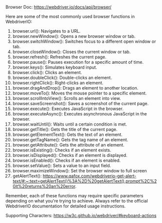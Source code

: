 Browser Doc:
https://webdriver.io/docs/api/browser/



Here are some of the most commonly used browser functions in WebdriverIO:
1. browser.url(): Navigates to a URL.
2. browser.newWindow(): Opens a new browser window or tab.
3. browser.switchWindow(): Switches focus to a different open window or tab.
4. browser.closeWindow(): Closes the current window or tab.
5. browser.refresh(): Refreshes the current page.
6. browser.pause(): Pauses execution for a specific amount of time.
7. browser.keys(): Simulates keyboard input.
8. browser.click(): Clicks an element.
9. browser.doubleClick(): Double-clicks an element.
10. browser.rightClick(): Right-clicks an element.
11. browser.dragAndDrop(): Drags an element to another location.
12. browser.moveTo(): Moves the mouse pointer to a specific element.
13. browser.scrollIntoView(): Scrolls an element into view.
14. browser.saveScreenshot(): Saves a screenshot of the current page.
15. browser.execute(): Executes JavaScript in the browser.
16. browser.executeAsync(): Executes asynchronous JavaScript in the browser.
17. browser.waitUntil(): Waits until a certain condition is met.
18. browser.getTitle(): Gets the title of the current page.
19. browser.getElementText(): Gets the text of an element.
20. browser.getTagName(): Gets the tag name of an element.
21. browser.getAttribute(): Gets the attribute of an element.
22. browser.isExisting(): Checks if an element exists.
23. browser.isDisplayed(): Checks if an element is displayed.
24. browser.isEnabled(): Checks if an element is enabled.
25. browser.setValue(): Sets a value to an input field.
26. browser.maximizeWindow(): Set the browser window to full screen
27. getAlertText():
    https://www.qafox.com/webdriverio-get-alert-text/#:~:text=getAlertText()%3A%2D%20getAlertText(),prompt%2C%20it%20returns%20an%20error.
    
Remember, each of these functions may require specific parameters depending on what you're trying to achieve. Always refer to the official WebdriverIO documentation for detailed usage instructions.

Supporting Characters: https://w3c.github.io/webdriver/#keyboard-actions

